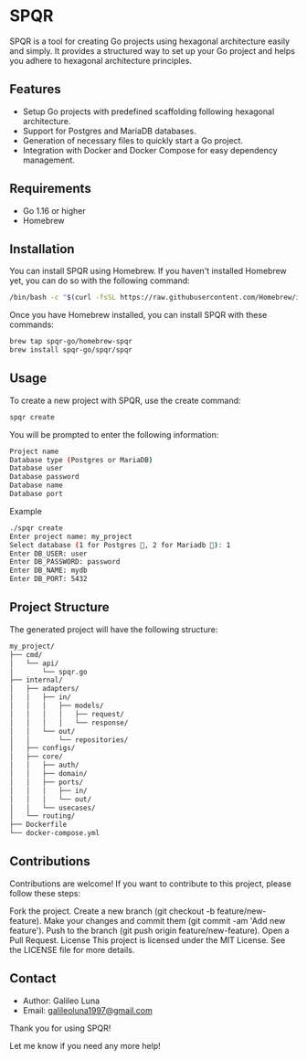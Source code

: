 # SPQR

SPQR is a tool for creating Go projects using hexagonal architecture easily and simply. It provides a structured way to set up your Go project and helps you adhere to hexagonal architecture principles.

## Features

- Setup Go projects with predefined scaffolding following hexagonal architecture.
- Support for Postgres and MariaDB databases.
- Generation of necessary files to quickly start a Go project.
- Integration with Docker and Docker Compose for easy dependency management.

## Requirements

- Go 1.16 or higher
- Homebrew 

## Installation

You can install SPQR using Homebrew. If you haven't installed Homebrew yet, you can do so with the following command:

```bash
/bin/bash -c "$(curl -fsSL https://raw.githubusercontent.com/Homebrew/install/HEAD/install.sh)"
```
Once you have Homebrew installed, you can install SPQR with these commands:

```bash
brew tap spqr-go/homebrew-spqr
brew install spqr-go/spqr/spqr
```

## Usage
To create a new project with SPQR, use the create command:


```bash
spqr create
```
You will be prompted to enter the following information:
```bash
Project name
Database type (Postgres or MariaDB)
Database user
Database password
Database name
Database port
```

Example
```bash
./spqr create
Enter project name: my_project
Select database (1 for Postgres 🐘, 2 for Mariadb 🦭): 1
Enter DB_USER: user
Enter DB_PASSWORD: password
Enter DB_NAME: mydb
Enter DB_PORT: 5432
```
## Project Structure
The generated project will have the following structure:

```bash
my_project/
├── cmd/
│   └── api/
│       └── spqr.go
├── internal/
│   ├── adapters/
│   │   ├── in/
│   │   │   ├── models/
│   │   │   │   ├── request/
│   │   │   │   └── response/
│   │   └── out/
│   │       └── repositories/
│   ├── configs/
│   ├── core/
│   │   ├── auth/
│   │   ├── domain/
│   │   ├── ports/
│   │   │   ├── in/
│   │   │   └── out/
│   │   └── usecases/
│   └── routing/
├── Dockerfile
└── docker-compose.yml
```

## Contributions
Contributions are welcome! If you want to contribute to this project, please follow these steps:

Fork the project.
Create a new branch (git checkout -b feature/new-feature).
Make your changes and commit them (git commit -am 'Add new feature').
Push to the branch (git push origin feature/new-feature).
Open a Pull Request.
License
This project is licensed under the MIT License. See the LICENSE file for more details.

## Contact
- Author: Galileo Luna
- Email: galileoluna1997@gmail.com

Thank you for using SPQR!


Let me know if you need any more help!






